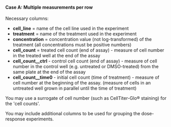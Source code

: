 #### Case A: Multiple measurements per row

Necessary columns:

  + **cell_line** = name of the cell line used in the experiment
  + **treatment** = name of the treatment used in the experiment
  + **concentration** = concentration value (not log-transformed) of the treatment (all concentrations must be positive numbers)
  + **cell_count** = treated cell count (end of assay) - measure of cell number in the treated well at the end of the assay
  + **cell\_count\_\_ctrl** - control cell count (end of assay) - measure of cell number in the control well (e.g. untreated or DMSO-treated) from the same plate at the end of the assay
  + **cell\_count\_\_time0** - initial cell count (time of treatment) - measure of cell number at the beginning of the assay. (measure of cells in an untreated well grown in parallel until the time of treatment)

You may use a surrogate of cell number (such as CellTiter-Glo® staining) for the 'cell counts'.

You may include additional columns to be used for grouping the dose-response experiments.